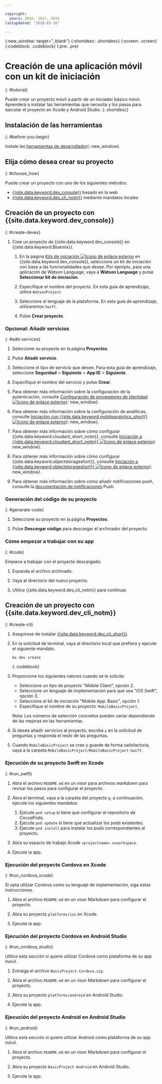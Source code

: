 ```yaml
---

copyright:
  years: 2016, 2017, 2018
lastupdated: "2018-03-16"

---
```


{:new_window: target="_blank"}
{:shortdesc: .shortdesc}
{:screen: .screen}
{:codeblock: .codeblock}
{:pre: .pre}

# Creación de una aplicación móvil con un kit de iniciación
{: #tutorial}

Puede crear un proyecto móvil a partir de un iniciador básico móvil. Aprenderá a instalar las herramientas que necesita y los pasos para ejecutar el proyecto en Xcode y Android Studio.
{: shortdesc}

## Instalación de las herramientas
{: #before-you-begin}

Instale las [herramientas de desarrollador](/docs/cli/idt/index.html#add-cli){: new_window}.


## Elija cómo desea crear su proyecto
{: #choose_how}

Puede crear un proyecto con uno de los siguientes métodos:
- [{{site.data.keyword.dev_console}}](#create-devex) basado en la web
- [{{site.data.keyword.dev_cli_notm}}](#create-cli) mediante mandatos locales


## Creación de un proyecto con {{site.data.keyword.dev_console}}
{: #create-devex}

1. Cree un proyecto de {{site.data.keyword.dev_console}} en {{site.data.keyword.Bluemix}}.

    1. En la página [Kits de iniciación ![Icono de enlace externo](../../icons/launch-glyph.svg "Icono de enlace externo")](https://console.ng.bluemix.net/developer/appservice/starter-kits/) en {{site.data.keyword.dev_console}}, seleccione un kit de iniciación con base a las funcionalidades que desee. Por ejemplo, para una aplicación de Watson Language, vaya a **Watson Language** y pulse **Seleccionar kit de iniciación**.

    2. Especifique el nombre del proyecto. En esta guía de aprendizaje, utilice `WatsonProject`.   

    3. Seleccione el lenguaje de la plataforma. En esta guía de aprendizaje, utilizaremos `Swift`.

    4. Pulse **Crear proyecto**.

### Opcional: Añadir servicios
{: #add-services}

1. Seleccione su proyecto en la página **Proyectos**.

2. Pulse **Añadir servicio**.

3. Seleccione el tipo de servicio que desee. Para esta guía de aprendizaje, seleccione **Seguridad** > **Siguiente** > **App ID** > **Siguiente**.

4. Especifique el nombre del servicio y pulse **Crear**.

5. Para obtener más información sobre la configuración de la autenticación, consulte [Configuración de proveedores de identidad ![Icono de enlace externo](../../icons/launch-glyph.svg "Icono de enlace externo")](/docs/services/appid/identity-providers.html){: new_window}.

6. Para obtener más información sobre la configuración de analíticas, consulte [Iniciación con {{site.data.keyword.mobileanalytics_short}} ![Icono de enlace externo](../../icons/launch-glyph.svg "Icono de enlace externo")](/docs/services/mobileanalytics/index.html){: new_window}.

7. Para obtener más información sobre cómo configurar {{site.data.keyword.cloudant_short_notm}}, consulte [Iniciación a {{site.data.keyword.cloudant_short_notm}} ![Icono de enlace externo](../../icons/launch-glyph.svg "Icono de enlace externo")](/docs/services/Cloudant/index.html){: new_window}.

8. Para obtener más información sobre cómo configurar {{site.data.keyword.objectstorageshort}}, consulte [Iniciación a {{site.data.keyword.objectstorageshort}} ![Icono de enlace externo](../../icons/launch-glyph.svg "Icono de enlace externo")](/docs/services/ObjectStorage/index.html){: new_window}.

9. Para obtener más información sobre cómo añadir notificaciones push, consulte la [documentación de notificaciones](/docs/services/mobilepush/c_overview_push.html#overview-push) Push.

### Generación del código de su proyecto
{: #generate-code}

1. Seleccione su proyecto en la página **Proyectos**.

2. Pulse **Descargar código** para descargar el archivador del proyecto.


### Cómo empezar a trabajar con su app
{: #code}

Empiece a trabajar con el proyecto descargado:

1. Expanda el archivo archivado.

2. Vaya al directorio del nuevo proyecto.

3. Utilice {{site.data.keyword.dev_cli_notm}} para continuar.


## Creación de un proyecto con {{site.data.keyword.dev_cli_notm}}
{: #create-cli}

1. Asegúrese de instalar [{{site.data.keyword.dev_cli_short}}](/docs/cli/idt/index.html).

2. En la solicitud de terminal, vaya al directorio local que prefiera y ejecute el siguiente mandato.

	```
	bx dev create
	```
	{: codeblock}

3. Proporcione los siguientes valores cuando se le solicite:

	* Seleccione un tipo de proyecto "Mobile Client", opción 2.
	* Seleccione un lenguaje de implementación para que sea "iOS Swift", opción 3.
	* Seleccione el kit de iniciación "Mobile App: Basic", opción 1.
	* Especifique el nombre de su proyecto: `MobileBasicProject`.

    Nota: Los números de selección concretos pueden variar dependiendo de las mejoras en las herramientas.

4. Si desea añadir servicios al proyecto, escriba `y` en la solicitud de preguntas y responda el resto de las preguntas.

5. Cuando `MobileBasicProject` se cree y guarde de forma satisfactoria, vaya a la carpeta `MobileBasicProject/MobileBasicProject-Swift`.

### Ejecución de su proyecto Swift en Xcode
{: #run_swift}

1. Abra el archivo `README.md` en un visor para archivos markdown para revisar los pasos para configurar el proyecto.

2. Abra el terminal, vaya a la carpeta del proyecto y, a continuación, ejecute los siguientes mandatos:
    1. Ejecute `pod setup` si tiene que configurar el repositorio de CocoaPods.
    2. Ejecute `pod update` si tiene que actualizar los pods existentes.
    3. Ejecute `pod install` para instalar los pods correspondientes al proyecto.

3. Abra su espacio de trabajo Xcode `<projectname>.xcworkspace`.

4. Ejecute la app.

### Ejecución del proyecto Cordova en Xcode
{: #run_cordova_xcode}

Si opta utilizar Cordova como su lenguaje de implementación, siga estas instrucciones.

1. Abra el archivo `README.md` en un visor Markdown para configurar el proyecto.

2. Abra su proyecto `platforms/ios` en Xcode.

3. Ejecute la app.


### Ejecución del proyecto Cordova en Android Studio
{: #run_cordova_studio}

Utilice esta sección si quiere utilizar Cordova como plataforma de su app móvil.

1. Extraiga el archivo `BasicProject-Cordova.zip`.

2. Abra el archivo `README.md` en un visor Markdown para configurar el proyecto.

3. Abra su proyecto `platforms/android` en Android Studio.

4. Ejecute la app.


### Ejecución del proyecto Android en Android Studio
{: #run_android}

Utilice esta sección si quiere utilizar Android como plataforma de su app móvil.

1. Abra el archivo `README.md` en un visor Markdown para configurar el proyecto.

2. Abra su proyecto `BasicProject-Android` en Android Studio.

3. Ejecute la app.

